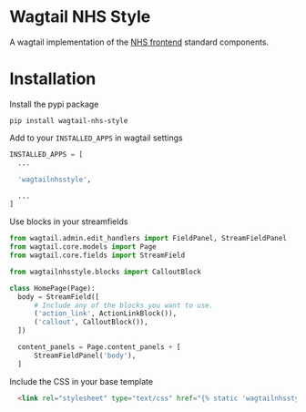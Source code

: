 # Wagtail NHS Style

A wagtail implementation of the [NHS frontend](https://github.com/nhsuk/nhsuk-frontend) standard components.

# Installation

Install the pypi package
```
pip install wagtail-nhs-style
```

Add to your `INSTALLED_APPS` in wagtail settings
```python
INSTALLED_APPS = [
  ...

  'wagtailnhsstyle',

  ...
]
```

Use blocks in your streamfields
```python
from wagtail.admin.edit_handlers import FieldPanel, StreamFieldPanel
from wagtail.core.models import Page
from wagtail.core.fields import StreamField

from wagtailnhsstyle.blocks import CalloutBlock

class HomePage(Page):
  body = StreamField([
      # Include any of the blocks you want to use.
      ('action_link', ActionLinkBlock()),
      ('callout', CalloutBlock()),
  ])

  content_panels = Page.content_panels + [
      StreamFieldPanel('body'),
  ]
```

Include the CSS in your base template
```html
  <link rel="stylesheet" type="text/css" href="{% static 'wagtailnhsstyle/css/nhsuk.min.css' %}">
```
